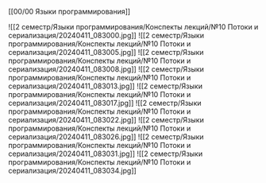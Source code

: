[[00/00 Языки программирования]]

![[2 семестр/Языки программирования/Конспекты лекций/№10 Потоки и сериализация/20240411_083000.jpg]]
![[2 семестр/Языки программирования/Конспекты лекций/№10 Потоки и сериализация/20240411_083005.jpg]]
![[2 семестр/Языки программирования/Конспекты лекций/№10 Потоки и сериализация/20240411_083008.jpg]]
![[2 семестр/Языки программирования/Конспекты лекций/№10 Потоки и сериализация/20240411_083013.jpg]]
![[2 семестр/Языки программирования/Конспекты лекций/№10 Потоки и сериализация/20240411_083017.jpg]]
![[2 семестр/Языки программирования/Конспекты лекций/№10 Потоки и сериализация/20240411_083022.jpg]]
![[2 семестр/Языки программирования/Конспекты лекций/№10 Потоки и сериализация/20240411_083026.jpg]]
![[2 семестр/Языки программирования/Конспекты лекций/№10 Потоки и сериализация/20240411_083031.jpg]]
![[2 семестр/Языки программирования/Конспекты лекций/№10 Потоки и сериализация/20240411_083034.jpg]]